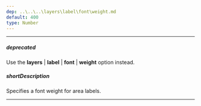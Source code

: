 ```yaml
---
dep: ..\..\..\layers\label\font\weight.md
default: 400
type: Number
---
```

---
##### deprecated
Use the **layers** | **label** | **font** | **weight** option instead.

##### shortDescription
Specifies a font weight for area labels.

---

